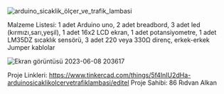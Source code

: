 ![arduino_sicaklik_ölçer_ve_trafik_lambasi](https://github.com/Ridvanalkan/Proje_Kod/assets/135137071/ce955600-d66a-4575-a781-5126b91b5618)

Malzeme Listesi:
1 adet Arduino uno,
2 adet breadbord,
3 adet led (kırmızı,sarı,yeşil),
1 adet 16x2 LCD ekran,
1 adet potansiyometre,
1 adet LM35DZ sıcaklık sensörü,
3 adet 220 veya 330Ω direnç,
erkek-erkek Jumper kablolar

![Ekran görüntüsü 2023-06-08 203617](https://github.com/Ridvanalkan/Proje_Kod/assets/135137071/5a5ece26-07b7-46f1-a6e2-5b3bb3df3472)


Proje Linkleri:
https://www.tinkercad.com/things/5f4lnIU2dHa-arduinosicaklikolcervetrafiklambasi/editel
Proje Sahibi: 86 Rıdvan Alkan

